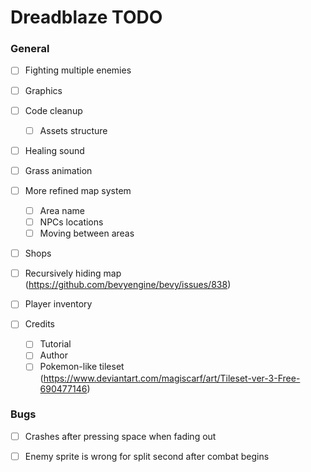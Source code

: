 # Dreadblaze TODO

### General

- [ ] Fighting multiple enemies

- [ ] Graphics

- [ ] Code cleanup
    - [ ] Assets structure

- [ ] Healing sound

- [ ] Grass animation

- [ ] More refined map system
    - [ ] Area name
    - [ ] NPCs locations
    - [ ] Moving between areas

- [ ] Shops

- [ ] Recursively hiding map (https://github.com/bevyengine/bevy/issues/838)

- [ ] Player inventory

- [ ] Credits
    - [ ] Tutorial
    - [ ] Author
    - [ ] Pokemon-like tileset (https://www.deviantart.com/magiscarf/art/Tileset-ver-3-Free-690477146)

### Bugs
- [ ] Crashes after pressing space when fading out

- [ ] Enemy sprite is wrong for split second after combat begins